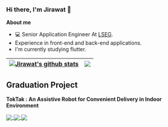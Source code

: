 ### Hi there, I'm Jirawat 👋

**About me**

- 💻 Senior Application Engineer At [LSEG](https://www.lseg.com/).
- Experience in front-end and back-end applications.
- I'm currently studying flutter.

| <a href="https://github.com/anuraghazra/github-readme-stats"><img align="center" src="https://github-readme-stats.vercel.app/api?username=tarrelateto10&show_icons=true&include_all_commits=true&theme=buefy&hide_border=true" alt="Jirawat's github stats" /></a> | <a href="https://github.com/anuraghazra/github-readme-stats"><img align="center" src="https://github-readme-stats.vercel.app/api/top-langs/?username=tarrelateto10&layout=compact&theme=buefy&hide_border=true" /></a> |
| ------------- | ------------- |

<!-- ## Personal Projects -->

## Graduation Project

**TokTak : An Assistive Robot for Convenient Delivery in Indoor Environment**

<a href="https://github.com/chatreejs/assistiverobot-ros">
  <img align="center" src="https://github-readme-stats.vercel.app/api/pin/?username=chatreejs&repo=assistiverobot-ros&theme=dracula" />
</a>

<a href="https://github.com/chatreejs/assistiverobot-web-application">
  <img align="center" src="https://github-readme-stats.vercel.app/api/pin/?username=chatreejs&repo=assistiverobot-web-application&theme=dracula" />
</a>

<a href="https://github.com/chatreejs/assistiverobot-web-service">
  <img align="center" src="https://github-readme-stats.vercel.app/api/pin/?username=chatreejs&repo=assistiverobot-web-service&theme=dracula" />
</a>


